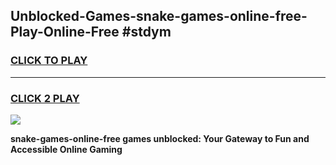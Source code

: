 
## Unblocked-Games-snake-games-online-free-Play-Online-Free #stdym
<h3>
<a href="https://us.freeplayer.one?title=snake-games-online-free&ref=10M">CLICK TO PLAY</a></h3>
<hr>

<h3>
<a href="https://us.freeplayer.one?title=snake-games-online-free&ref=10M">CLICK 2 PLAY</a>
  
</h3>

<a href="https://us.freeplayer.one?title=snake-games-online-free&ref=10M"><img src="https://clearcache.store/games.png"></a>


**snake-games-online-free games unblocked: Your Gateway to Fun and Accessible Online Gaming**
